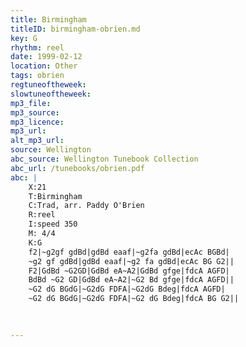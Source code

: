 ```yaml
---
title: Birmingham
titleID: birmingham-obrien.md
key: G
rhythm: reel
date: 1999-02-12
location: Other
tags: obrien
regtuneoftheweek:
slowtuneoftheweek:
mp3_file:
mp3_source:
mp3_licence:
mp3_url:
alt_mp3_url:
source: Wellington
abc_source: Wellington Tunebook Collection
abc_url: /tunebooks/obrien.pdf
abc: |
    X:21
    T:Birmingham
    C:Trad, arr. Paddy O'Brien
    R:reel
    I:speed 350
    M: 4/4
    K:G
    f2|~g2gf gdBd|gdBd eaaf|~g2fa gdBd|ecAc BGBd|
    ~g2 gf gdBd|gdBd eaaf|~g2 fa gdBd|ecAc BG G2||
    F2|GdBd ~G2GD|GdBd eA~A2|GdBd gfge|fdcA AGFD|
    BdBd ~G2 GD|GdBd eA~A2|~G2 Bd gfge|fdcA AGFD||
    ~G2 dG BGdG|~G2dG FDFA|~G2dG Bdeg|fdcA AGFD|
    ~G2 dG BGdG|~G2dG FDFA|~G2 dG Bdeg|fdcA BG G2||
    
    

---
```

